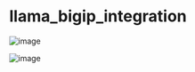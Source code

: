 # llama_bigip_integration

![image](https://github.com/user-attachments/assets/4b61edc9-5de7-45dc-9716-050603b289af)


![image](https://github.com/user-attachments/assets/82bc08be-f54f-4e3f-afd8-64b227d065c4)
